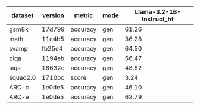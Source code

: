 | dataset | version | metric | mode | Llama-3.2-1B-Instruct_hf |
|----- | ----- | ----- | ----- | -----|
| gsm8k | 17d799 | accuracy | gen | 61.26 |
| math | 11c4b5 | accuracy | gen | 36.28 |
| svamp | fb25e4 | accuracy | gen | 64.50 |
| piqa | 1194eb | accuracy | gen | 56.47 |
| siqa | 18632c | accuracy | gen | 48.62 |
| squad2.0 | 1710bc | score | gen | 3.24 |
| ARC-c | 1e0de5 | accuracy | gen | 46.10 |
| ARC-e | 1e0de5 | accuracy | gen | 62.79 |
